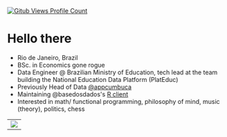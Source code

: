 <div>
  <a href="https://github.com/pedroocava">
    <img src="https://komarev.com/ghpvc/?username=pedrocava&color=24292e&style=flat&label=Profile+Views" alt="Gitub Views Profile Count" />
  </a>
</div>

# Hello there

- Rio de Janeiro, Brazil
- BSc. in Economics gone rogue
- Data Engineer @ Brazilian Ministry of Education, tech lead at the team building the National Education Data Platform (PlatEduc)
- Previously Head of Data [@appcumbuca](https://github.com/appcumbuca)
- Maintaining @basedosdados's [R client](https://github.com/basedosdados/mais)
- Interested in math/ functional programming, philosophy of mind, music (theory), politics, chess

<table>
  <tr>
    <td align="center" style="padding=0;width=50%;">
      <img align="center" style="padding=0;" src="https://github-readme-stats.vercel.app/api/top-langs/?username=pedrocava&hide=html,stata,tex,jupyter%20notebook&layout=compact&hide_border=true&icon_color=41B883&title_color=41B883&text_color=34495E&bg_color=00000000" />
    </td>
  </tr>
</table>
